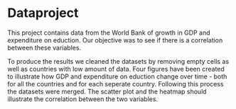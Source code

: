 # Dataproject

This project contains data from the World Bank of growth in GDP and expenditure on eduction. Our objective was to see if there is a correlation between these variables. 

To produce the results we cleaned the datasets by removing empty cells as well as countries with low amount of data. Four figures have been created to illustrate how GDP and expenditure on eduction change over time - both for all the countries and for each seperate country. Following this process the datasets were merged. The scatter plot and the heatmap should illustrate the correlation between the two variables. 
